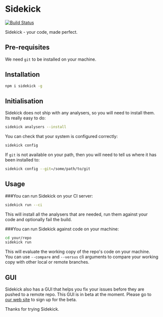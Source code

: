 # Sidekick

[![Build Status](https://travis-ci.org/sidekickcode/sidekick.svg?branch=master)](https://travis-ci.org/sidekickcode/sidekick)

Sidekick - your code, made perfect.

## Pre-requisites

We need `git` to be installed on your machine.


## Installation

```sh
npm i sidekick -g
```

## Initialisation

Sidekick does not ship with any analysers, so you will need to install them. Its really easy to do:

```sh
sidekick analysers --install
```

You can check that your system is configured correctly:

```sh
sidekick config
```

If `git` is not available on your path, then you will need to tell us where it has been installed to:

```sh
sidekick config --git=/some/path/to/git
```


## Usage

###You can run Sidekick on your CI server:

```sh
sidekick run --ci
```

This will install all the analysers that are needed, run them against your code and optionally fail the build.

###You can run Sidekick against code on your machine:

```sh
cd your/repo
sidekick run
```
This will evaluate the working copy of the repo's code on your machine.
You can use `--compare` and `--versus` cli arguments to compare your working copy with other local or remote branches.

## GUI

Sidekick also has a GUI that helps you fix your issues before they are pushed to a remote repo. This GUI is in beta at the moment.
Please go to [our web site](https://sidekickcode.com) to sign up for the beta.

Thanks for trying Sidekick.
